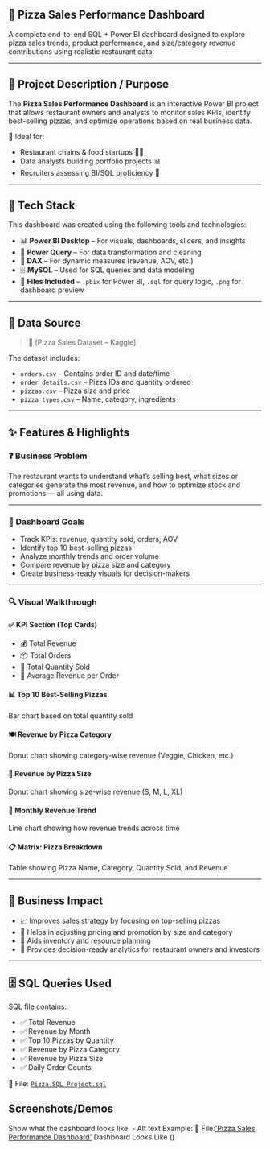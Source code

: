 ## 🍕 Pizza Sales Performance Dashboard

A complete end-to-end SQL + Power BI dashboard designed to explore pizza sales trends, product performance, and size/category revenue contributions using realistic restaurant data.

---

## 📌 Project Description / Purpose

The **Pizza Sales Performance Dashboard** is an interactive Power BI project that allows restaurant owners and analysts to monitor sales KPIs, identify best-selling pizzas, and optimize operations based on real business data.

📌 Ideal for:
- Restaurant chains & food startups 🧑‍🍳  
- Data analysts building portfolio projects 📊  
- Recruiters assessing BI/SQL proficiency 👔

---

## 🧰 Tech Stack

This dashboard was created using the following tools and technologies:

- 📊 **Power BI Desktop** – For visuals, dashboards, slicers, and insights  
- 🧹 **Power Query** – For data transformation and cleaning  
- 🧠 **DAX** – For dynamic measures (revenue, AOV, etc.)  
- 🗄️ **MySQL** – Used for SQL queries and data modeling  
- 📁 **Files Included** – `.pbix` for Power BI, `.sql` for query logic, `.png` for dashboard preview

---

## 📂 Data Source

> 🧾 [Pizza Sales Dataset – Kaggle]

The dataset includes:
- `orders.csv` – Contains order ID and date/time  
- `order_details.csv` – Pizza IDs and quantity ordered  
- `pizzas.csv` – Pizza size and price  
- `pizza_types.csv` – Name, category, ingredients

---

## ✨ Features & Highlights

### ❓ Business Problem

The restaurant wants to understand what’s selling best, what sizes or categories generate the most revenue, and how to optimize stock and promotions — all using data.

---

### 🎯 Dashboard Goals

- Track KPIs: revenue, quantity sold, orders, AOV  
- Identify top 10 best-selling pizzas  
- Analyze monthly trends and order volume  
- Compare revenue by pizza size and category  
- Create business-ready visuals for decision-makers

---

### 🔍 Visual Walkthrough

#### ✅ KPI Section (Top Cards)
- 💰 Total Revenue  
- 📦 Total Orders  
- 🍕 Total Quantity Sold  
- 🧾 Average Revenue per Order  

#### 📊 Top 10 Best-Selling Pizzas
Bar chart based on total quantity sold

#### 🍽️ Revenue by Pizza Category
Donut chart showing category-wise revenue (Veggie, Chicken, etc.)

#### 📏 Revenue by Pizza Size
Donut chart showing size-wise revenue (S, M, L, XL)

#### 📅 Monthly Revenue Trend
Line chart showing how revenue trends across time

#### 📋 Matrix: Pizza Breakdown
Table showing Pizza Name, Category, Quantity Sold, and Revenue

---

## 💼 Business Impact

- 📈 Improves sales strategy by focusing on top-selling pizzas  
- 🧾 Helps in adjusting pricing and promotion by size and category  
- 🛒 Aids inventory and resource planning  
- 🧠 Provides decision-ready analytics for restaurant owners and investors

---

## 🗄️ SQL Queries Used

SQL file contains:

- ✅ Total Revenue  
- ✅ Revenue by Month  
- ✅ Top 10 Pizzas by Quantity  
- ✅ Revenue by Pizza Category  
- ✅ Revenue by Pizza Size  
- ✅ Daily Order Counts

📁 File: [`Pizza SQL Project.sql`](https://github.com/Prajwalks1124/Pizza-Sales-Performance-Dashboard/blob/main/Pizza%20SQL%20Project.sql)

## Screenshots/Demos
Show what the dashboard looks like. - Alt text Example: 
📁 File:['Pizza Sales Performance Dashboard']()
Dashboard Looks Like ()

